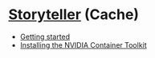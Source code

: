 # [Storyteller](https://gitlab.com/smoores/storyteller) (Cache)

- [Getting started](https://smoores.gitlab.io/storyteller/docs/getting-started/)  
- [Installing the NVIDIA Container Toolkit](https://docs.nvidia.com/datacenter/cloud-native/container-toolkit/latest/install-guide.html)
